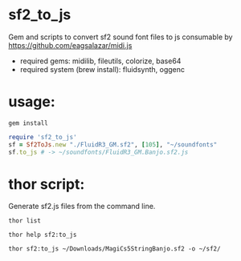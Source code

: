 sf2\_to\_js
=========

Gem and scripts to convert sf2 sound font files to js
consumable by https://github.com/eagsalazar/midi.js

- required gems: midilib, fileutils, colorize, base64
- required system (brew install): fluidsynth, oggenc

usage:
=========

```
gem install 
```

```ruby
require 'sf2_to_js'
sf = Sf2ToJs.new "./FluidR3_GM.sf2", [105], "~/soundfonts"
sf.to_js # -> ~/soundfonts/FluidR3_GM.Banjo.sf2.js
```

thor script:
=========

Generate sf2.js files from the command line.

```
thor list
```

```
thor help sf2:to_js
```

```
thor sf2:to_js ~/Downloads/MagiCs5StringBanjo.sf2 -o ~/sf2/
```
